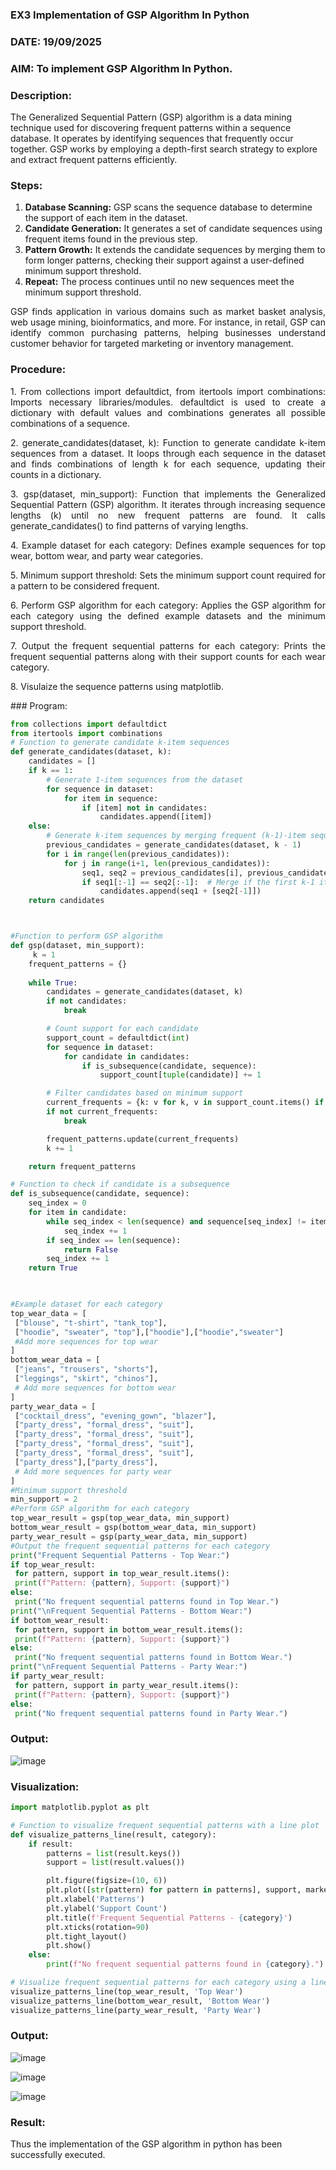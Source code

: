 ### EX3 Implementation of GSP Algorithm In Python
### DATE: 19/09/2025
### AIM: To implement GSP Algorithm In Python.
### Description:
The Generalized Sequential Pattern (GSP) algorithm is a data mining technique used for discovering frequent patterns within a sequence database. It operates by identifying sequences that frequently occur together. GSP works by employing a depth-first search strategy to explore and extract frequent patterns efficiently.
### Steps:
1. <strong>Database Scanning:</strong> GSP scans the sequence database to determine the support of each item in the dataset.
2. <strong>Candidate Generation:</strong> It generates a set of candidate sequences using frequent items found in the previous step.
3. <strong>Pattern Growth:</strong> It extends the candidate sequences by merging them to form longer patterns, checking their support against a user-defined minimum support threshold.
4. <strong>Repeat:</strong> The process continues until no new sequences meet the minimum support threshold.
<p align="justify">
GSP finds application in various domains such as market basket analysis, web usage mining, bioinformatics, and more. For instance, in retail, GSP can identify common purchasing patterns, helping businesses understand customer behavior for targeted marketing or inventory management.
</p>

### Procedure:
<p align="justify">
1. From collections import defaultdict, from itertools import combinations: Imports necessary libraries/modules. defaultdict is
used to create a dictionary with default values and combinations generates all possible combinations of a sequence.</p>
<p align="justify">
2. generate_candidates(dataset, k): Function to generate candidate k-item sequences from a dataset. It loops through each sequence in the
dataset and finds combinations of length k for each sequence, updating their counts in a dictionary.</p>
<p align="justify">
3. gsp(dataset, min_support): Function that implements the Generalized Sequential Pattern (GSP) algorithm. It iterates through increasing
sequence lengths (k) until no new frequent patterns are found. It calls generate_candidates() to find patterns of varying lengths.</p>
<p align="justify">
4. Example dataset for each category: Defines example sequences for top wear, bottom wear, and party wear categories.</p>
<p align="justify">
5. Minimum support threshold: Sets the minimum support count required for a pattern to be considered frequent.</p>
<p align="justify">
6. Perform GSP algorithm for each category: Applies the GSP algorithm for each category using the defined example datasets and the
minimum support threshold.</p>
<p align="justify">
7. Output the frequent sequential patterns for each category: Prints the frequent sequential patterns 
    along with their support counts
for each wear category.</p>
<p align="justify">
8. Visulaize the sequence patterns using matplotlib.
</p>
### Program:

```python
from collections import defaultdict
from itertools import combinations
# Function to generate candidate k-item sequences
def generate_candidates(dataset, k):
    candidates = []
    if k == 1:
        # Generate 1-item sequences from the dataset
        for sequence in dataset:
            for item in sequence:
                if [item] not in candidates:
                    candidates.append([item])
    else:
        # Generate k-item sequences by merging frequent (k-1)-item sequences
        previous_candidates = generate_candidates(dataset, k - 1)
        for i in range(len(previous_candidates)):
            for j in range(i+1, len(previous_candidates)):
                seq1, seq2 = previous_candidates[i], previous_candidates[j]
                if seq1[:-1] == seq2[:-1]:  # Merge if the first k-1 items are the same
                    candidates.append(seq1 + [seq2[-1]])
    return candidates



#Function to perform GSP algorithm
def gsp(dataset, min_support):
     k = 1
    frequent_patterns = {}
    
    while True:
        candidates = generate_candidates(dataset, k)
        if not candidates:
            break

        # Count support for each candidate
        support_count = defaultdict(int)
        for sequence in dataset:
            for candidate in candidates:
                if is_subsequence(candidate, sequence):
                    support_count[tuple(candidate)] += 1

        # Filter candidates based on minimum support
        current_frequents = {k: v for k, v in support_count.items() if v >= min_support}
        if not current_frequents:
            break

        frequent_patterns.update(current_frequents)
        k += 1

    return frequent_patterns

# Function to check if candidate is a subsequence
def is_subsequence(candidate, sequence):
    seq_index = 0
    for item in candidate:
        while seq_index < len(sequence) and sequence[seq_index] != item:
            seq_index += 1
        if seq_index == len(sequence):
            return False
        seq_index += 1
    return True
  


#Example dataset for each category
top_wear_data = [
 ["blouse", "t-shirt", "tank_top"],
 ["hoodie", "sweater", "top"],["hoodie"],["hoodie","sweater"]
 #Add more sequences for top wear
]
bottom_wear_data = [
 ["jeans", "trousers", "shorts"],
 ["leggings", "skirt", "chinos"],
 # Add more sequences for bottom wear
]
party_wear_data = [
 ["cocktail_dress", "evening_gown", "blazer"],
 ["party_dress", "formal_dress", "suit"],
 ["party_dress", "formal_dress", "suit"],
 ["party_dress", "formal_dress", "suit"],
 ["party_dress", "formal_dress", "suit"],
 ["party_dress"],["party_dress"],
 # Add more sequences for party wear
]
#Minimum support threshold
min_support = 2
#Perform GSP algorithm for each category
top_wear_result = gsp(top_wear_data, min_support)
bottom_wear_result = gsp(bottom_wear_data, min_support)
party_wear_result = gsp(party_wear_data, min_support)
#Output the frequent sequential patterns for each category
print("Frequent Sequential Patterns - Top Wear:")
if top_wear_result:
 for pattern, support in top_wear_result.items():
 print(f"Pattern: {pattern}, Support: {support}")
else:
 print("No frequent sequential patterns found in Top Wear.")
print("\nFrequent Sequential Patterns - Bottom Wear:")
if bottom_wear_result:
 for pattern, support in bottom_wear_result.items():
 print(f"Pattern: {pattern}, Support: {support}")
else:
 print("No frequent sequential patterns found in Bottom Wear.")
print("\nFrequent Sequential Patterns - Party Wear:")
if party_wear_result:
 for pattern, support in party_wear_result.items():
 print(f"Pattern: {pattern}, Support: {support}")
else:
 print("No frequent sequential patterns found in Party Wear.")
```
### Output:

![image](https://github.com/user-attachments/assets/3bfc0518-5249-4a7e-95a3-90e2ccb56888)


### Visualization:
```python
import matplotlib.pyplot as plt

# Function to visualize frequent sequential patterns with a line plot
def visualize_patterns_line(result, category):
    if result:
        patterns = list(result.keys())
        support = list(result.values())

        plt.figure(figsize=(10, 6))
        plt.plot([str(pattern) for pattern in patterns], support, marker='o', linestyle='-', color='blue')
        plt.xlabel('Patterns')
        plt.ylabel('Support Count')
        plt.title(f'Frequent Sequential Patterns - {category}')
        plt.xticks(rotation=90)
        plt.tight_layout()
        plt.show()
    else:
        print(f"No frequent sequential patterns found in {category}.")

# Visualize frequent sequential patterns for each category using a line plot
visualize_patterns_line(top_wear_result, 'Top Wear')
visualize_patterns_line(bottom_wear_result, 'Bottom Wear')
visualize_patterns_line(party_wear_result, 'Party Wear')
```
### Output:

![image](https://github.com/user-attachments/assets/75ce7dd3-c81f-4951-aa68-988cdd9ae8bb)

![image](https://github.com/user-attachments/assets/5e97d3c2-8848-4731-92e0-68821c5c54e4)

![image](https://github.com/user-attachments/assets/c5fc5457-13f8-471b-ad68-b6bff44254fe)



### Result:
Thus the implementation of the GSP algorithm in python has been successfully executed.
